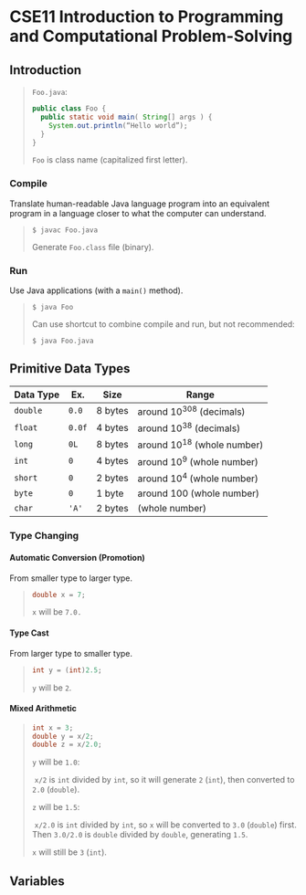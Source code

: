 # CSE11 Introduction to Programming and Computational Problem-Solving

## Introduction

> `Foo.java`:
>
> ```java
> public class Foo {
>   public static void main( String[] args ) {
>     System.out.println(“Hello world”);
> 	}
> }
> ```
>
> `Foo` is class name (capitalized first letter).

### Compile

Translate human-readable Java language program into an equivalent program in a language closer to what the computer can understand.

> ```shell
> $ javac Foo.java
> ```
>
> Generate `Foo.class` file (binary).
>

### Run

Use Java applications (with a `main()` method).

> ```shell
> $ java Foo
> ```
>
> Can use shortcut to combine compile and run, but not recommended:
>
> ```shell
> $ java Foo.java
> ```

## Primitive Data Types

| Data Type | Ex.    | Size    | Range                                 |
| --------- | ------ | ------- | ------------------------------------- |
| `double`  | `0.0`  | 8 bytes | around 10<sup>308</sup> (decimals)    |
| `float`   | `0.0f` | 4 bytes | around 10<sup>38</sup>  (decimals)    |
| `long`    | `0L`   | 8 bytes | around 10<sup>18</sup> (whole number) |
| `int`     | `0`    | 4 bytes | around 10<sup>9</sup> (whole number)  |
| `short`   | `0`    | 2 bytes | around 10<sup>4</sup> (whole number)  |
| `byte`    | `0`    | 1 byte  | around 100 (whole number)             |
| `char`    | `'A'`  | 2 bytes | (whole number)                        |

### Type Changing

#### Automatic Conversion (Promotion)

From smaller type to larger type.

> ```java
> double x = 7;
> ```
>
> `x` will be `7.0.`

#### Type Cast

From larger type to smaller type.

> ```java
> int y = (int)2.5;
> ```
>
> `y` will be `2`.

#### Mixed Arithmetic

> ```java
> int x = 3;
> double y = x/2;
> double z = x/2.0;
> ```
>
> `y` will be `1.0`:
>
> ​	`x/2` is `int` divided by `int`, so it will generate `2` (`int`), then converted to `2.0` (`double`).
>
> `z` will be `1.5`:
>
> ​	`x/2.0` is `int` divided by `int`, so `x` will be converted to `3.0` (`double`) first. Then `3.0/2.0` is `double` divided by `double`, generating `1.5`.
>
> `x` will still be `3` (`int`).

## Variables

